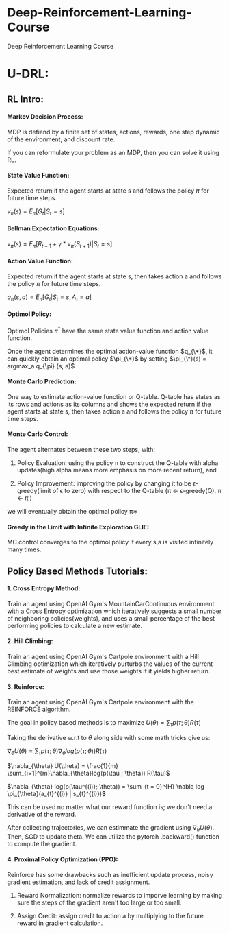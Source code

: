 
# Deep-Reinforcement-Learning-Course
Deep Reinforcement Learning Course


# U-DRL:

## RL Intro:
#### Markov Decision Process: 

MDP is defiend by a finite set of states, actions, rewards, one step dynamic of the environment, and discount rate.

If you can reformulate your problem as an MDP, then you can solve it using RL.


#### State Value Function: 

Expected return if the agent starts at state s and follows the policy $\pi$ for future time steps.

$v_{\pi} (s) = E_{\pi}[G_{t} | S_{t} = s]$


#### Bellman Expectation Equations: 

$v_{\pi}(s) = E_{\pi}[R_{t+1} + \gamma*v_{\pi}(S_{t+1}) | S_{t} = s]$


#### Action Value Function: 

Expected return if the agent starts at state s, then takes action a and follows the policy $\pi$ for future time steps.

$q_{\pi} (s, a) = E_{\pi}[G_{t} | S_{t} = s, A_{t} = a]$


#### Optimol Policy: 

Optimol Policies $\pi^{*}$ have the same state value function and action value function.

Once the agent determines the optimal action-value function $q_{\*}$, it can quickly obtain an optimal policy $\pi_{\*}$ by setting
$\pi_{\*}(s) = argmax_a q_{\pi} (s, a)$



#### Monte Carlo Prediction: 

One way to estimate action-value function or Q-table. Q-table has states as its rows and actions as its columns and shows the expected return if the agent starts at state s, then takes action a and follows the policy $\pi$ for future time steps.


#### Monte Carlo Control: 

The agent alternates between these two steps, with:

1. Policy Evaluation: using the policy π to construct the Q-table with alpha updates(high alpha means more emphasis on more recent return), and

2. Policy Improvement: improving the policy by changing it to be ϵ-greedy(limit of ϵ to zero)  with respect to the Q-table (π ← ϵ-greedy(Q), π ← π′)

we will eventually obtain the optimal policy π∗



#### Greedy in the Limit with Infinite Exploration GLIE: 

MC control converges to the optimol policy if every s,a is visited infinitely many times.


 




## Policy Based Methods Tutorials:

#### 1. Cross Entropy Method: 

Train an agent using OpenAI Gym's MountainCarContinuous environment with a Cross Entropy optimization which iteratively suggests a small number of neighboring policies(weights), and uses a small percentage 
of the best performing policies to calculate a new estimate.

#### 2. Hill Climbing: 

Train an agent using OpenAI Gym's Cartpole environment with a Hill Climbing optimization which iteratively purturbs the values of the current best estimate of weights and use those weights if it yields higher return.


#### 3. Reinforce:
  
Train an agent using OpenAI Gym's Cartpole environment with the REINFORCE algorithm.

The goal in policy based methods is to maximize $U(\theta) = \sum_{\tau} p(\tau ; \theta) R(\tau)$

Taking the derivative w.r.t to $\theta$ along side with some math tricks give us: 

$\nabla_{\theta} U(\theta) = \sum_{\tau} p(\tau ; \theta) \nabla_{\theta}log(p(\tau ; \theta)) R(\tau)$

$\nabla_{\theta} U(\theta) = \frac{1}{m} \sum_{i=1}^{m}\nabla_{\theta}log(p(\tau ; \theta)) R(\tau)$

$\nabla_{\theta} log(p(\tau^{(i)}; \theta)) = \sum_{t = 0}^{H} \nabla log \pi_{\theta}(a_{t}^{(i)} | s_{t}^{(i)})$


This can be used no matter what our reward function is; we don't need a derivative of the reward.

After collecting trajectories, we can estimmate the gradient using $\nabla_{\theta} U(\theta)$. Then, SGD to update theta. We can utilize the pytorch .backward() function to compute the gradient. 


#### 4. Proximal Policy Optimization (PPO):

Reinforce has some drawbacks such as inefficient update process, noisy gradient estimation, and lack of credit assignment.


1. Reward Normalization: normalize rewards to imporve learning by making sure the steps of the gradient aren't too large or too small.

2. Assign Credit: assign credit to action a by multiplying to the future reward in gradient calculation.


















